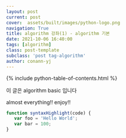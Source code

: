 ```yaml
---
layout: post
current: post
cover:  assets/built/images/python-logo.png
navigation: True
title: algorithm 강좌(1) - algorithm 기본 
date: 2021-10-06 16:40:00
tags: [algorithm]
class: post-template
subclass: 'post tag-algorithm'
author: conann-yj
---
```


{% include python-table-of-contents.html %}

이 글은 algorithm basic 입니다

almost everything!! enjoy!! 

~~~javascript
function syntaxHighlight(code) {
   var foo = 'Hello World';
   var bar = 100;
}
~~~